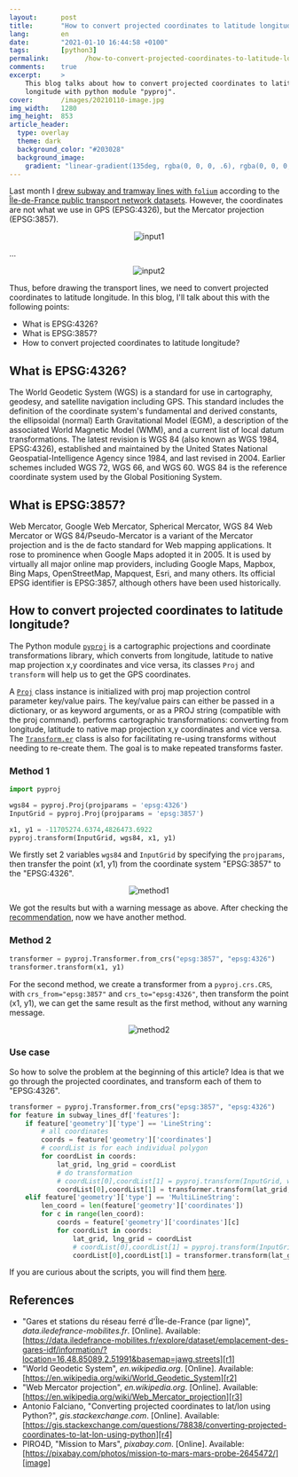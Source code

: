 ```yaml
---
layout:      post
title:       "How to convert projected coordinates to latitude longitude by Python?"
lang:        en
date:        "2021-01-10 16:44:58 +0100"
tags:        [python3]
permalink:         /how-to-convert-projected-coordinates-to-latitude-longitude-by-python/
comments:    true
excerpt:     >
    This blog talks about how to convert projected coordinates to latitude
    longitude with python module "pyproj".
cover:       /images/20210110-image.jpg
img_width:   1280
img_height:  853
article_header:
  type: overlay
  theme: dark
  background_color: "#203028"
  background_image:
    gradient: "linear-gradient(135deg, rgba(0, 0, 0, .6), rgba(0, 0, 0, .4))"
---
```


Last month I [drew subway and tramway lines with `folium`][draw-transport-lines]
according to the [Île-de-France public transport network datasets][r1]. However,
the coordinates are not what we use in GPS (EPSG:4326), but the Mercator
projection (EPSG:3857).

<p align="center">
  <img alt="input1"
  src="{{ site.baseurl }}/images/20210110-input-1.png"/>
</p>
...
<p align="center">
  <img alt="input2"
  src="{{ site.baseurl }}/images/20210110-input-2.png"/>
</p>

Thus, before drawing the transport lines, we need to convert projected
coordinates to latitude longitude. In this blog, I'll talk about this with the
following points:
- What is EPSG:4326?
- What is EPSG:3857?
- How to convert projected coordinates to latitude longitude?

## What is EPSG:4326?
The World Geodetic System (WGS) is a standard for use in cartography, geodesy,
and satellite navigation including GPS. This standard includes the definition of
the coordinate system's fundamental and derived constants, the ellipsoidal
(normal) Earth Gravitational Model (EGM), a description of the associated World
Magnetic Model (WMM), and a current list of local datum transformations.
The latest revision is WGS 84 (also known as WGS 1984, EPSG:4326), established
and maintained by the United States National Geospatial-Intelligence Agency
since 1984, and last revised in 2004. Earlier schemes included WGS 72, WGS 66,
and WGS 60. WGS 84 is the reference coordinate system used by the Global
Positioning System.

## What is EPSG:3857?
Web Mercator, Google Web Mercator, Spherical Mercator, WGS 84 Web Mercator or
WGS 84/Pseudo-Mercator is a variant of the Mercator projection and is the de
facto standard for Web mapping applications. It rose to prominence when Google
Maps adopted it in 2005. It is used by virtually all major online map providers,
including Google Maps, Mapbox, Bing Maps, OpenStreetMap, Mapquest, Esri, and
many others. Its official EPSG identifier is EPSG:3857, although others have
been used historically.

## How to convert projected coordinates to latitude longitude?
The Python module [`pyproj`][pyproj] is a cartographic projections and
coordinate transformations library, which converts from longitude, latitude to
native map projection x,y coordinates and vice versa, its classes `Proj` and
`transform` will help us to get the GPS coordinates.

A [`Proj`][Proj] class instance is initialized with proj map projection control
parameter key/value pairs. The key/value pairs can either be passed in a
dictionary, or as keyword arguments, or as a PROJ string (compatible with the
proj command).
  performs cartographic transformations: converting from
longitude, latitude to native map projection x,y coordinates and vice versa. The
[`Transform.er`][Transformer] class is also for facilitating re-using transforms
without needing to re-create them. The goal is to make repeated transforms faster.

### Method 1
```python
import pyproj

wgs84 = pyproj.Proj(projparams = 'epsg:4326')
InputGrid = pyproj.Proj(projparams = 'epsg:3857')

x1, y1 = -11705274.6374,4826473.6922
pyproj.transform(InputGrid, wgs84, x1, y1)
```

We firstly set 2 variables `wgs84` and `InputGrid` by specifying the
`projparams`, then transfer the point (x1, y1) from the coordinate system
"EPSG:3857" to the "EPSG:4326".

<p align="center">
  <img alt="method1"
  src="{{ site.baseurl }}/images/20210110-metho1.png"/>
</p>

We got the results but with a warning message as above. After checking the
[recommendation][pyproj2 to 1], now we have another method.

### Method 2
```python
transformer = pyproj.Transformer.from_crs("epsg:3857", "epsg:4326")
transformer.transform(x1, y1)
```

For the second method, we create a transformer from a `pyproj.crs.CRS`, with
`crs_from="epsg:3857"` and `crs_to="epsg:4326"`, then transform the point
(x1, y1), we can get the same result as the first method, without any warning
message.

<p align="center">
  <img alt="method2"
  src="{{ site.baseurl }}/images/20210110-metho2.png"/>
</p>

### Use case
So how to solve the problem at the beginning of this article?
Idea is that we go through the projected coordinates, and transform each of them
to "EPSG:4326".

```python
transformer = pyproj.Transformer.from_crs("epsg:3857", "epsg:4326")
for feature in subway_lines_df['features']:
    if feature['geometry']['type'] == 'LineString':
        # all coordinates
        coords = feature['geometry']['coordinates']
        # coordList is for each individual polygon
        for coordList in coords:
            lat_grid, lng_grid = coordList
            # do transformation
            # coordList[0],coordList[1] = pyproj.transform(InputGrid, wgs84, lat_grid, lng_grid) # methode 1
            coordList[0],coordList[1] = transformer.transform(lat_grid, lng_grid) # methode 2
    elif feature['geometry']['type'] == 'MultiLineString':
        len_coord = len(feature['geometry']['coordinates'])
        for c in range(len_coord):
            coords = feature['geometry']['coordinates'][c]
            for coordList in coords:
                lat_grid, lng_grid = coordList
                # coordList[0],coordList[1] = pyproj.transform(InputGrid, wgs84, lat_grid, lng_grid) # methode 1
                coordList[0],coordList[1] = transformer.transform(lat_grid, lng_grid) # methode 2
```

If you are curious about the scripts, you will find them [here][notebook].

## References
- "Gares et stations du réseau ferré d'Île-de-France (par ligne)", _data.iledefrance-mobilites.fr_. [Online]. Available: [https://data.iledefrance-mobilites.fr/explore/dataset/emplacement-des-gares-idf/information/?location=16,48.85089,2.51991&basemap=jawg.streets][r1]
- "World Geodetic System", _en.wikipedia.org_. [Online]. Available: [https://en.wikipedia.org/wiki/World_Geodetic_System][r2]
- "Web Mercator projection", _en.wikipedia.org_. [Online]. Available: [https://en.wikipedia.org/wiki/Web_Mercator_projection][r3]
- Antonio Falciano, "Converting projected coordinates to lat/lon using Python?", _gis.stackexchange.com_. [Online]. Available: [https://gis.stackexchange.com/questions/78838/converting-projected-coordinates-to-lat-lon-using-python][r4]
- PIRO4D, "Mission to Mars", _pixabay.com_. [Online]. Available: [https://pixabay.com/photos/mission-to-mars-mars-probe-2645472/][image]

[r1]: https://data.iledefrance-mobilites.fr/explore/dataset/emplacement-des-gares-idf/information/?location=16,48.85089,2.51991&basemap=jawg.streets
[r2]: https://en.wikipedia.org/wiki/World_Geodetic_System
[r3]: https://en.wikipedia.org/wiki/Web_Mercator_projection
[r4]: https://gis.stackexchange.com/questions/78838/converting-projected-coordinates-to-lat-lon-using-python
[draw-transport-lines]: https://jingwen-z.github.io/draw-subway-and-tramway-with-folium/
[pyproj]: https://pyproj4.github.io/pyproj/stable/
[Proj]: https://pyproj4.github.io/pyproj/stable/api/proj.html?highlight=proj
[Transformer]: https://pyproj4.github.io/pyproj/v2.6.1rel/api/transformer.html?highlight=transform
[pyproj2 to 1]: https://pyproj4.github.io/pyproj/stable/gotchas.html#upgrading-to-pyproj-2-from-pyproj-1
[notebook]: https://github.com/jingwen-z/python-playground/blob/master/python_for_data_analysis/geovisualization/converting_projected_coordinates_to_latlon.ipynb
[image]: https://pixabay.com/photos/mission-to-mars-mars-probe-2645472/
